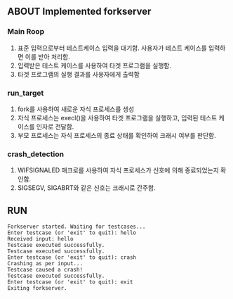 ## ABOUT Implemented forkserver
### Main Roop
1. 표준 입력으로부터 테스트케이스 입력을 대기함. 사용자가 테스트 케이스를 입력하면 이를 받아 처리함.
2. 입력받은 테스트 케이스를 사용하여 타겟 프로그램을 실행함.
3. 타겟 프로그램의 실행 결과를 사용자에게 출력함
### run_target
1. fork를 사용하여 새로운 자식 프로세스를 생성
2. 자식 프로세스는 execl()을 사용하여 타겟 프로그램을 실행하고, 입력된 테스트 케이스를 인자로 전달함.
3. 부모 프로세스는 자식 프로세스의 종료 상태를 확인하여 크래시 여부를 판단함.
### crash_detection
1.  WIFSIGNALED 매크로를 사용하여 자식 프로세스가 신호에 의해 종료되었는지 확인함.
2.  SIGSEGV, SIGABRT와 같은 신호는 크래시로 간주함.


## RUN
```
Forkserver started. Waiting for testcases...
Enter testcase (or 'exit' to quit): hello
Received input: hello
Testcase executed successfully.
Testcase executed successfully.
Enter testcase (or 'exit' to quit): crash
Crashing as per input...
Testcase caused a crash!
Testcase executed successfully.
Enter testcase (or 'exit' to quit): exit
Exiting forkserver.
```
